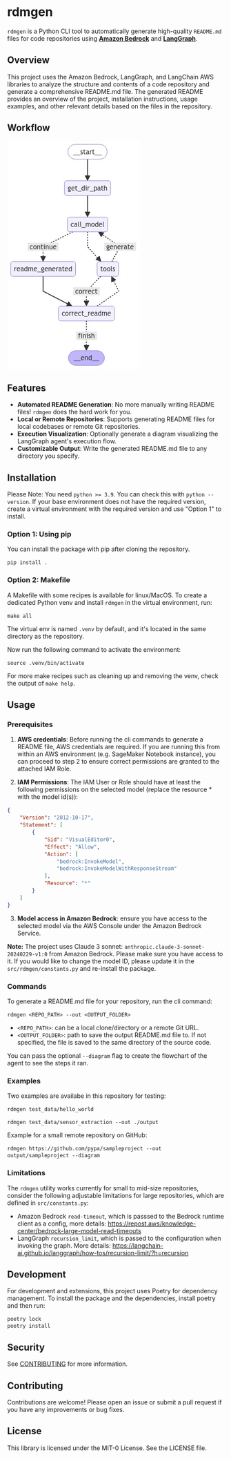 # rdmgen

`rdmgen` is a Python CLI tool to automatically generate high-quality `README.md` files for code repositories using [**Amazon Bedrock**](https://aws.amazon.com/bedrock/) and [**LangGraph**](https://langchain-ai.github.io/langgraph/).

## Overview 

This project uses the Amazon Bedrock, LangGraph, and LangChain AWS libraries to analyze the structure and contents of a code repository and generate a comprehensive README.md file. The generated README provides an overview of the project, installation instructions, usage examples, and other relevant details based on the files in the repository.

## Workflow
![Workflow](./imgs/graph_diagram.png)

## Features

- **Automated README Generation**: No more manually writing README files! `rdmgen` does the hard work for you.
- **Local or Remote Repositories**: Supports generating README files for local codebases or remote Git repositories.
- **Execution Visualization**: Optionally generate a diagram visualizing the LangGraph agent's execution flow.
- **Customizable Output**: Write the generated README.md file to any directory you specify.

## Installation

Please Note: You need `python >= 3.9`. You can check this with `python --version`. If your base environment does not have the required version, create a virtual environment with the required version and use "Option 1" to install. 

### Option 1: Using pip

You can install the package with pip after cloning the repository.

```
pip install .
```

### Option 2: Makefile

A Makefile with some recipes is available for linux/MacOS. To create a dedicated Python venv and install `rdmgen` in the virtual environment, run:
```
make all
```
The virtual env is named `.venv` by default, and it's located in the same directory as the repository.

Now run the following command to activate the environment:
```
source .venv/bin/activate
```

For more make recipes such as cleaning up and removing the venv, check the output of `make help`.

## Usage

### Prerequisites

1. **AWS credentials**: Before running the cli commands to generate a README file, AWS credentials are required. If you are running this from within an AWS environment (e.g. SageMaker Notebook instance), you can proceed to step 2 to ensure correct permissions are granted to the attached IAM Role.

2. **IAM Permissions**: The IAM User or Role should have at least the following permissions on the selected model (replace the resource * with the model id(s)):
```json
{
    "Version": "2012-10-17",
    "Statement": [
        {
            "Sid": "VisualEditor0",
            "Effect": "Allow",
            "Action": [
                "bedrock:InvokeModel",
                "bedrock:InvokeModelWithResponseStream"
            ],
            "Resource": "*"
        }
    ]
}
```

3. **Model access in Amazon Bedrock**: ensure you have access to the selected model via the AWS Console under the Amazon Bedrock Service.

**Note:** The project uses Claude 3 sonnet: `anthropic.claude-3-sonnet-20240229-v1:0` from Amazon Bedrock. Please make sure you have access to it. If you would like to change the model ID, please update it in the `src/rdmgen/constants.py` and re-install the package.


### Commands
To generate a README.md file for your repository, run the cli command:

```
rdmgen <REPO_PATH> --out <OUTPUT_FOLDER>
```
- `<REPO_PATH>`: can be a local clone/directory or a remote Git URL.
- `<OUTPUT_FOLDER>`: path to save the output README.md file to. If not specified, the file is saved to the same directory of the source code.

You can pass the optional `--diagram` flag to create the flowchart of the agent to see the steps it ran. 


### Examples

Two examples are availabe in this repository for testing:
```
rdmgen test_data/hello_world
```

```
rdmgen test_data/sensor_extraction --out ./output
```

Example for a small remote repository on GitHub:
```
rdmgen https://github.com/pypa/sampleproject --out output/sampleproject --diagram
```

### Limitations 
The `rdmgen` utility works currently for small to mid-size repositories, consider the following adjustable limitations for large repositories, which are defined in `src/constants.py`:
- Amazon Bedrock `read-timeout`, which is passsed to the Bedrock runtime client as a config, more details: https://repost.aws/knowledge-center/bedrock-large-model-read-timeouts
- LangGraph `recursion_limit`, which is passed to the configuration when invoking the graph. More details: https://langchain-ai.github.io/langgraph/how-tos/recursion-limit/?h=recursion


## Development 

For development and extensions, this project uses Poetry for dependency management. To install the package and the dependencies, install poetry and then run:

```
poetry lock 
poetry install
```

## Security

See [CONTRIBUTING](CONTRIBUTING.md#security-issue-notifications) for more information.

## Contributing

Contributions are welcome! Please open an issue or submit a pull request if you have any improvements or bug fixes.

## License

This library is licensed under the MIT-0 License. See the LICENSE file.
